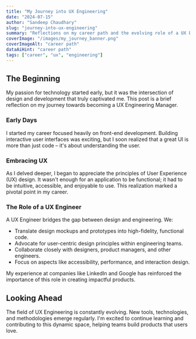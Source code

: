 ```yaml
---
title: "My Journey into UX Engineering"
date: "2024-07-15"
author: "Sandeep Chaudhary"
slug: "journey-into-ux-engineering"
summary: "Reflections on my career path and the evolving role of a UX Engineer."
coverImage: "/images/my_journey_banner.png"
coverImageAlt: "career path"
dataAiHint: "career path"
tags: ["career", "ux", "engineering"]
---
```


## The Beginning

My passion for technology started early, but it was the intersection of design and development that truly captivated me. This post is a brief reflection on my journey towards becoming a UX Engineering Manager.

### Early Days

I started my career focused heavily on front-end development. Building interactive user interfaces was exciting, but I soon realized that a great UI is more than just code – it's about understanding the user.

### Embracing UX

As I delved deeper, I began to appreciate the principles of User Experience (UX) design. It wasn't enough for an application to be functional; it had to be intuitive, accessible, and enjoyable to use. This realization marked a pivotal point in my career.

### The Role of a UX Engineer

A UX Engineer bridges the gap between design and engineering. We:
-   Translate design mockups and prototypes into high-fidelity, functional code.
-   Advocate for user-centric design principles within engineering teams.
-   Collaborate closely with designers, product managers, and other engineers.
-   Focus on aspects like accessibility, performance, and interaction design.

My experience at companies like LinkedIn and Google has reinforced the importance of this role in creating impactful products.

## Looking Ahead

The field of UX Engineering is constantly evolving. New tools, technologies, and methodologies emerge regularly. I'm excited to continue learning and contributing to this dynamic space, helping teams build products that users love.
